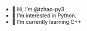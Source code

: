 - 👋 Hi, I’m @tzhao-py3
- 👀 I’m interested in Python.
- 🌱 I’m currently learning C++

<!---
tzhao-py3/tzhao-py3 is a ✨ special ✨ repository because its `README.md` (this file) appears on your GitHub profile.
You can click the Preview link to take a look at your changes.
--->
